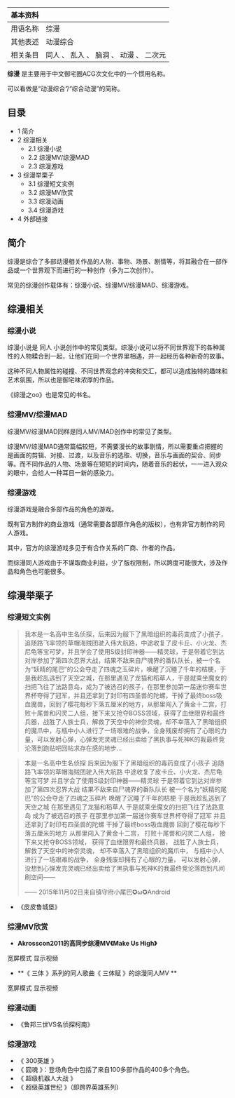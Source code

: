 |  **基本资料**  ||
|---|---|
|用语名称  |  综漫   |
|其他表述  |  动漫综合   |
|相关条目  |  同人  、  乱入  、  脑洞  、  动漫  、  二次元   |
  
**综漫** 是主要用于中文御宅圈ACG次文化中的一个惯用名称。

可以看做是“动漫综合”/“综合动漫”的简称。

##  目录

  * 1  简介 
  * 2  综漫相关 
    * 2.1  综漫小说 
    * 2.2  综漫MV/综漫MAD 
    * 2.3  综漫游戏 
  * 3  综漫举栗子 
    * 3.1  综漫短文实例 
    * 3.2  综漫MV欣赏 
    * 3.3  综漫动画 
    * 3.4  综漫游戏 
  * 4  外部链接 

##  简介

综漫是综合了多部动漫相关作品的人物、事物、场景、剧情等，将其融合在一部作品或一个世界观下而进行的一种创作（多为二次创作）。

常见的综漫创作载体有：综漫小说、综漫MV/综漫MAD、综漫游戏。

##  综漫相关

###  综漫小说

综漫小说是  同人  小说创作中的常见类型。综漫小说可以将不同世界观下的各种属性的人物糅合到一起，让他们在同一个世界里相遇，并一起经历各种新奇的故事。

这种不同人物属性的碰撞、不同世界观念的冲突和交汇，都可以造成独特的趣味和艺术氛围，所以也是御宅味浓厚的作品。

《综漫之oo》也是常见的书名。

###  综漫MV/综漫MAD

综漫MV/综漫MAD同样是同人MV/MAD创作中的常见了类型。

综漫MV/综漫MAD通常篇幅较短，不需要漫长的故事剧情，所以需要重点把握的是画面的剪辑、对接、过渡，以及音乐的选取、切换，音乐与画面的契合、同步等。而不同作品的人物、场景等在短短的时间内，随着音乐的起伏，一一进入观众的眼中，会给人一种耳目一新的感染力。

###  综漫游戏

综漫游戏是融合多部作品的角色的游戏。

既有官方制作的商业游戏（通常需要各部原作角色的版权），也有非官方制作的同人游戏。

其中，官方的综漫游戏多见于有合作关系的厂商、作者的作品。

而综漫同人游戏由于不谋取商业利益，少了版权限制，所以跨度可能很大，涉及作品和角色也可能很多。

##  综漫举栗子

###  综漫短文实例

>
> 我本是一名高中生名侦探，后来因为服下了黑暗组织的毒药变成了小孩子，追随路飞率领的草帽海贼团驶入伟大航路，中途收复了皮卡丘、小火龙、杰尼龟等宝可梦，并且学会了使用S级封印神器——精灵球，于是带着它到达对岸参加了第四次忍界大战，结果不敌来自尸魂界的番队队长，被一个名为“妖精的尾巴”的公会夺走了四魂之玉碎片，唤醒了沉睡了千年的桔梗，于是我趁乱逃到了天空之城，在那里遇见了龙猫和稻草人，于是就乘坐魔女的扫把飞往了法路意岛，成为了被选召的孩子，在那里参加第一届迷你赛车世界杯夺得了冠军，并且还拿到了封印有四圣兽的陀螺，干掉了最终boss吸血魔兽，回到了樱花每秒下落五厘米的地方，从那里闯入了黄金十二宫，打败十尾兽和闪灵二人组，接下来又抢夺BOSS领域，获得了血继限界和最终兵器，战胜了人族士兵，解救了天空中的神奈灵魂，却不幸落入了黑暗组织的魔爪中，与瓶中小人进行了一场艰难的战争，全身残废却拥有了心眼的力量，可以发射心弹，心弹发完灵魂已经出卖给了黑执事与死神K的我最终竞沦落到跑贴吧回帖求存在感的地步…

> 本是一名高中生名侦探 后来因为服下了黑暗组织的毒药变成了小孩子 追随路飞率领的草帽海贼团驶入伟大航路 中途收复了皮卡丘、小火龙、杰尼龟等宝可梦
> 并且学会了使用S级封印神器——精灵球 于是带着它到达对岸参加了第四次忍界大战 结果不敌来自尸魂界的番队队长
> 被一个名为“妖精的尾巴”的公会夺走了四魂之玉碎片 唤醒了沉睡了千年的桔梗 于是我趁乱逃到了天空之城 在那里遇见了龙猫和稻草人
> 于是就乘坐魔女的扫把飞往了法路意岛 成为了被选召的孩子 在那里参加第一届迷你赛车世界杯夺得了冠军 并且还拿到了封印有四圣兽的陀螺
> 干掉了最终boss吸血魔兽 回到了樱花每秒下落五厘米的地方 从那里闯入了黄金十二宫， 打败十尾兽和闪灵二人组， 接下来又抢夺BOSS领域，
> 获得了血继限界和最终兵器， 战胜了人族士兵， 解救了天空中的神奈灵魂， 却不幸落入了黑暗组织的魔爪中， 与瓶中小人进行了一场艰难的战争，
> 全身残废却拥有了心眼的力量， 可以发射心弹， 没想到心弹发完灵魂已经出卖给了黑执事与死神K的我最终竞沦落跑到凡间刷空间——
>
> —— 2015年11月02日来自镇守府小尾巴✪ω✪Android

  * 《皮皮鲁城堡》 

###  综漫MV欣赏

  * **Akrosscon2011的高同步综漫MV《Make Us High》**

宽屏模式  显示视频

  * **《 三体  》系列的同人歌曲《  三体赋  》的综漫同人MV **

宽屏模式  显示视频

###  综漫动画

  * 《鲁邦三世VS名侦探柯南》 

###  综漫游戏

  * 《  300英雄  》 
  * 《  囧魂  》：登场角色中包括了来自100多部作品的400多个角色。 
  * 《  超级机器人大战  》 
  * 《  超级英雄世纪  》（即跨界英雄系列） 